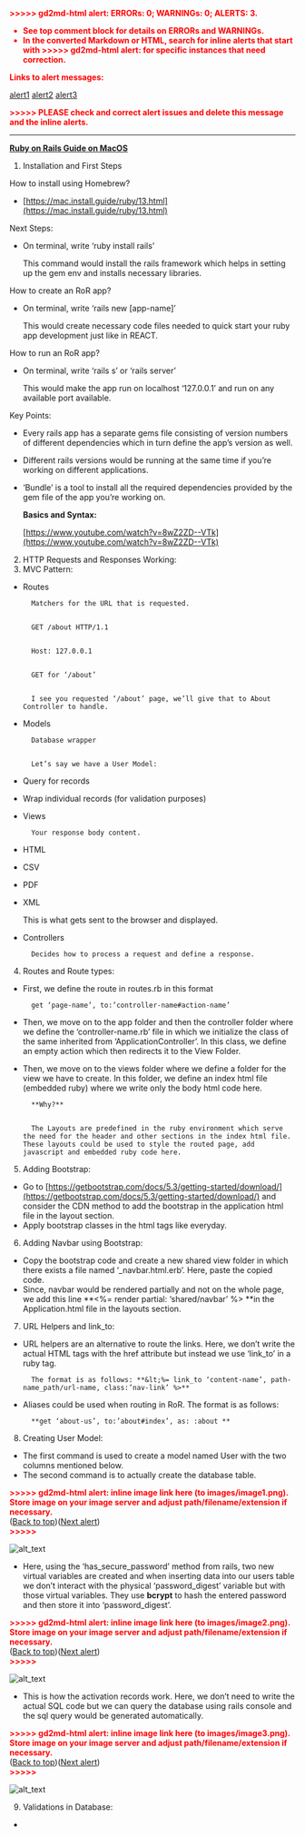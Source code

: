 <!-----

You have some errors, warnings, or alerts. If you are using reckless mode, turn it off to see inline alerts.
* ERRORs: 0
* WARNINGs: 0
* ALERTS: 3

Conversion time: 0.832 seconds.


Using this Markdown file:

1. Paste this output into your source file.
2. See the notes and action items below regarding this conversion run.
3. Check the rendered output (headings, lists, code blocks, tables) for proper
   formatting and use a linkchecker before you publish this page.

Conversion notes:

* Docs to Markdown version 1.0β34
* Fri Jun 09 2023 07:08:34 GMT-0700 (PDT)
* Source doc: Ruby on Rails Tutorial Progress
* This document has images: check for >>>>>  gd2md-html alert:  inline image link in generated source and store images to your server. NOTE: Images in exported zip file from Google Docs may not appear in  the same order as they do in your doc. Please check the images!

----->


<p style="color: red; font-weight: bold">>>>>>  gd2md-html alert:  ERRORs: 0; WARNINGs: 0; ALERTS: 3.</p>
<ul style="color: red; font-weight: bold"><li>See top comment block for details on ERRORs and WARNINGs. <li>In the converted Markdown or HTML, search for inline alerts that start with >>>>>  gd2md-html alert:  for specific instances that need correction.</ul>

<p style="color: red; font-weight: bold">Links to alert messages:</p><a href="#gdcalert1">alert1</a>
<a href="#gdcalert2">alert2</a>
<a href="#gdcalert3">alert3</a>

<p style="color: red; font-weight: bold">>>>>> PLEASE check and correct alert issues and delete this message and the inline alerts.<hr></p>


**<span style="text-decoration:underline;">Ruby on Rails Guide on MacOS</span>**



1. Installation and First Steps

How to install using Homebrew?



* [https://mac.install.guide/ruby/13.html](https://mac.install.guide/ruby/13.html)

Next Steps:



* On terminal, write ‘ruby install rails’

    This command would install the rails framework which helps in setting up the gem env and installs necessary libraries.


How to create an RoR app?



* On terminal, write ‘rails new [app-name]’

    This would create necessary code files needed to quick start your ruby app development just like in REACT.


How to run an RoR app?



* On terminal, write ‘rails s’ or ‘rails server’

    This would make the app run on localhost ‘127.0.0.1’ and run on any available port available.


Key Points:



* Every rails app has a separate gems file consisting of version numbers of different dependencies which in turn define the app’s version as well.
* Different rails versions would be running at the same time if you’re working on different applications.
* ‘Bundle’ is a tool to install all the required dependencies provided by the gem file of the app you’re working on.

	**Basics and Syntax:**

	[https://www.youtube.com/watch?v=8wZ2ZD--VTk](https://www.youtube.com/watch?v=8wZ2ZD--VTk)



2. HTTP Requests and Responses Working: 
3. MVC Pattern:
* Routes

        Matchers for the URL that is requested.


        GET /about HTTP/1.1


        Host: 127.0.0.1


        GET for ‘/about’


        I see you requested ‘/about’ page, we’ll give that to About Controller to handle.

* Models

        Database wrapper


        Let’s say we have a User Model:

* Query for records
* Wrap individual records (for validation purposes)
* Views

        Your response body content.

* HTML
* CSV
* PDF
* XML

    This is what gets sent to the browser and displayed. 

* Controllers

        Decides how to process a request and define a response.

4. Routes and Route types:
* First, we define the route in routes.rb in this format 

        get ‘page-name’, to:’controller-name#action-name’

* Then, we move on to the app folder and then the controller folder where we define the ‘controller-name.rb’ file in which we initialize the class of the same inherited from ‘ApplicationController’. In this class, we define an empty action which then redirects it to the View Folder.
* Then, we move on to the views folder where we define a folder for the view we have to create. In this folder, we define an index html file (embedded ruby) where we write only the body html code here. 

        **Why?**


        The Layouts are predefined in the ruby environment which serve the need for the header and other sections in the index html file. These layouts could be used to style the routed page, add javascript and embedded ruby code here.

5. Adding Bootstrap:
* Go to [https://getbootstrap.com/docs/5.3/getting-started/download/](https://getbootstrap.com/docs/5.3/getting-started/download/) and consider the CDN method to add the bootstrap in the application html file in the layout section.
* Apply bootstrap classes in the html tags like everyday.
6. Adding Navbar using Bootstrap:
* Copy the bootstrap code and create a new shared view folder in which there exists a file named ‘_navbar.html.erb’. Here, paste the copied code.
* Since, navbar would be rendered partially and not on the whole page, we add this line **&lt;%= render partial: ‘shared/navbar’ %> **in the Application.html file in the layouts section.
7. URL Helpers and link_to:
* URL helpers are an alternative to route the links. Here, we don’t write the actual HTML tags with the href attribute but instead we use ‘link_to’ in a ruby tag.

        The format is as follows: **&lt;%= link_to ‘content-name’, path-name_path/url-name, class:’nav-link’ %>**

* Aliases could be used when routing in RoR. The format is as follows:

        **get ‘about-us’, to:’about#index’, as: :about **

8. Creating User Model:
* The first command is used to create a model named User with the two columns mentioned below.
* The second command is to actually create the database table.



<p id="gdcalert1" ><span style="color: red; font-weight: bold">>>>>>  gd2md-html alert: inline image link here (to images/image1.png). Store image on your image server and adjust path/filename/extension if necessary. </span><br>(<a href="#">Back to top</a>)(<a href="#gdcalert2">Next alert</a>)<br><span style="color: red; font-weight: bold">>>>>> </span></p>


![alt_text](images/image1.png "image_tooltip")




* Here, using the ‘has_secure_password’ method from rails, two new virtual variables are created and when inserting data into our users table we don’t interact with the physical ‘password_digest’ variable but with those virtual variables. They use **bcrypt** to hash the entered password and then store it into ‘password_digest’.



<p id="gdcalert2" ><span style="color: red; font-weight: bold">>>>>>  gd2md-html alert: inline image link here (to images/image2.png). Store image on your image server and adjust path/filename/extension if necessary. </span><br>(<a href="#">Back to top</a>)(<a href="#gdcalert3">Next alert</a>)<br><span style="color: red; font-weight: bold">>>>>> </span></p>


![alt_text](images/image2.png "image_tooltip")




* This is how the activation records work. Here, we don’t need to write the actual SQL code but we can query the database using rails console and the sql query would be generated automatically.



<p id="gdcalert3" ><span style="color: red; font-weight: bold">>>>>>  gd2md-html alert: inline image link here (to images/image3.png). Store image on your image server and adjust path/filename/extension if necessary. </span><br>(<a href="#">Back to top</a>)(<a href="#gdcalert4">Next alert</a>)<br><span style="color: red; font-weight: bold">>>>>> </span></p>


![alt_text](images/image3.png "image_tooltip")




9. Validations in Database:
* 
